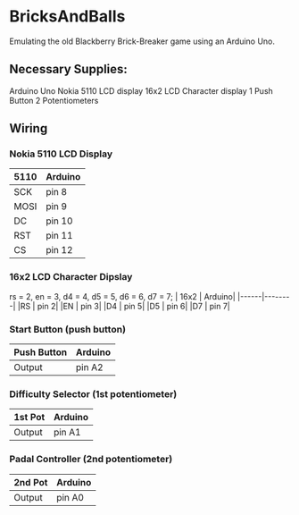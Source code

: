 # BricksAndBalls
Emulating the old Blackberry Brick-Breaker game using an Arduino Uno.

## Necessary Supplies: 
Arduino Uno
Nokia 5110 LCD display
16x2 LCD Character display
1 Push Button
2 Potentiometers

## Wiring

### Nokia 5110 LCD Display
| 5110 | Arduino|
|------|--------|
|SCK | pin 8|
|MOSI | pin 9|
|DC | pin 10 |
|RST | pin 11|
|CS | pin 12|

### 16x2 LCD Character Dipslay
rs = 2, en = 3, d4 = 4, d5 = 5, d6 = 6, d7 = 7;
| 16x2 | Arduino|
|------|--------|
|RS | pin 2|
|EN | pin 3|
|D4 | pin 5|
|D5 | pin 6|
|D7 | pin 7|

### Start Button (push button)
| Push Button | Arduino|
|------|--------|
|Output | pin A2|


### Difficulty Selector (1st potentiometer)
| 1st Pot | Arduino|
|------|--------|
|Output | pin A1|

### Padal Controller (2nd potentiometer)
| 2nd Pot | Arduino|
|------|--------|
|Output | pin A0|
